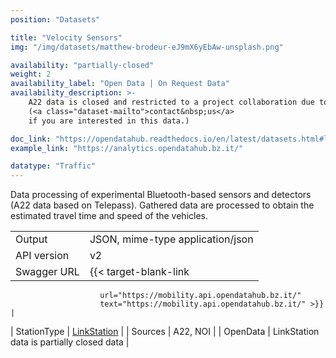 ```yaml
---
position: "Datasets"

title: "Velocity Sensors"
img: "/img/datasets/matthew-brodeur-eJ9mX6yEbAw-unsplash.png"

availability: "partially-closed"
weight: 2
availability_label: "Open Data | On Request Data"
availability_description: >-
    A22 data is closed and restricted to a project collaboration due to expert knowledge required
    (<a class="dataset-mailto">contact&nbsp;us</a>
    if you are interested in this data.)

doc_link: "https://opendatahub.readthedocs.io/en/latest/datasets.html#linkstation-dataset"
example_link: "https://analytics.opendatahub.bz.it/"

datatype: "Traffic"
---
```


Data processing of experimental Bluetooth-based sensors and detectors (A22 data based on Telepass). Gathered data are processed to obtain the estimated travel time and speed of the vehicles.

|             |                                                                           |
| :---------- | ------------------------------------------------------------------------- |
| Output      | JSON, mime-type application/json                                          |
| API version | v2                                                                        |
| Swagger URL | {{< target-blank-link
                        url="https://mobility.api.opendatahub.bz.it/"
                        text="https://mobility.api.opendatahub.bz.it/" >}}                                   |
| StationType | [LinkStation](https://mobility.api.opendatahub.bz.it/v2/flat/LinkStation) |
| Sources     | A22, NOI                                                                     |
| OpenData    | LinkStation data is partially closed data                                |
